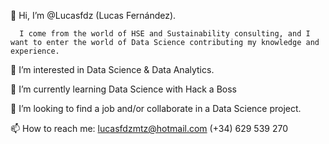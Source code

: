 👋 Hi, I’m @Lucasfdz (Lucas Fernández). 
      
      I come from the world of HSE and Sustainability consulting, and I want to enter the world of Data Science contributing my knowledge and experience.

👀 I’m interested in Data Science & Data Analytics.

🌱 I’m currently learning Data Science with Hack a Boss

💞️ I’m looking to find a job and/or collaborate in a Data Science project.

📫 How to reach me:
     lucasfdzmtz@hotmail.com
     (+34) 629 539 270

<!---
Lucasfdz/Lucasfdz is a ✨ special ✨ repository because its `README.md` (this file) appears on your GitHub profile.
You can click the Preview link to take a look at your changes.
--->
